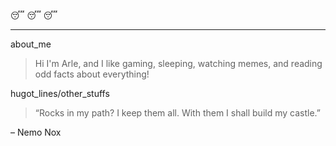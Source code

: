 :sleeping: :sleeping: :sleeping: 
***
about_me
>  Hi I'm Arle, and I like gaming, sleeping, watching memes, and reading odd facts about everything!

hugot_lines/other_stuffs
>“Rocks in my path? I keep them all. With them I shall build my castle.”

– Nemo Nox
